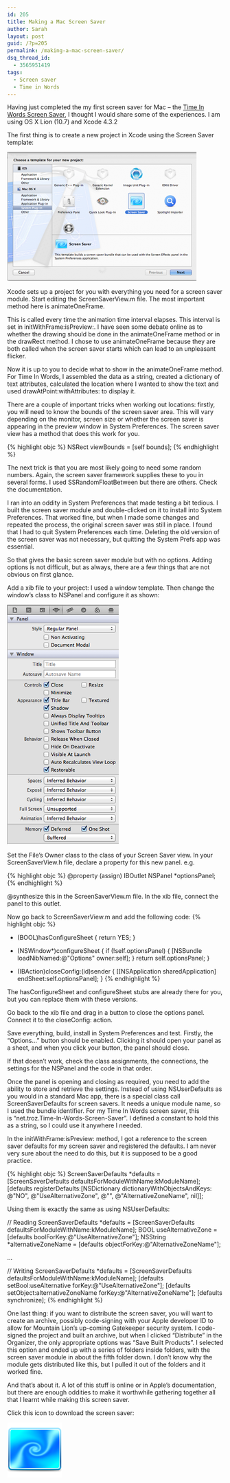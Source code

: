 ```yaml
---
id: 205
title: Making a Mac Screen Saver
author: Sarah
layout: post
guid: /?p=205
permalink: /making-a-mac-screen-saver/
dsq_thread_id:
  - 3565951419
tags:
  - Screen saver
  - Time in Words
---
```

Having just completed the my first screen saver for Mac &#8211; the [Time In Words Screen Saver][1], I thought I would share some of the experiences. I am using OS X Lion (10.7) and Xcode 4.3.2

The first thing is to create a new project in Xcode using the Screen Saver template:

[<img title="Xcode Screen Saver Template" src="/wp-content/uploads/2012/05/ScreenSaverTemplate-441x300.png" alt="Xcode Screen Saver Template" />][2]

Xcode sets up a project for you with everything you need for a screen saver module. Start editing the ScreenSaverView.m file. The most important method here is animateOneFrame.

This is called every time the animation time interval elapses. This interval is set in initWithFrame:isPreview:. I have seen some debate online as to whether the drawing should be done in the animateOneFrame method or in the drawRect method. I chose to use animateOneFrame because they are both called when the screen saver starts which can lead to an unpleasant flicker.

Now it is up to you to decide what to show in the animateOneFrame method. For Time In Words, I assembled the data as a string, created a dictionary of text attributes, calculated the location where I wanted to show the text and used drawAtPoint:withAttributes: to display it.

There are a couple of important tricks when working out locations: firstly, you will need to know the bounds of the screen saver area. This will vary depending on the monitor, screen size or whether the screen saver is appearing in the preview window in System Preferences. The screen saver view has a method that does this work for you.

{% highlight objc %}
NSRect viewBounds = [self bounds];
{% endhighlight %}

The next trick is that you are most likely going to need some random numbers. Again, the screen saver framework supplies these to you in several forms. I used SSRandomFloatBetween but there are others. Check the documentation.

I ran into an oddity in System Preferences that made testing a bit tedious. I built the screen saver module and double-clicked on it to install into System Preferences. That worked fine, but when I made some changes and repeated the process, the original screen saver was still in place. I found that I had to quit System Preferences each time. Deleting the old version of the screen saver was not necessary, but quitting the System Prefs app was essential.

So that gives the basic screen saver module but with no options. Adding options is not difficult, but as always, there are a few things that are not obvious on first glance.

Add a xib file to your project: I used a window template. Then change the window&#8217;s class to NSPanel and configure it as shown:

<img title="NSPanel Settings" src="/wp-content/uploads/2012/05/PanelSettings.png" alt="NSPanel Settings" />

Set the File&#8217;s Owner class to the class of your Screen Saver view. In your ScreenSaverView.h file, declare a property for this new panel. e.g.

{% highlight objc %}
@property (assign) IBOutlet NSPanel *optionsPanel;
{% endhighlight %}

@synthesize this in the ScreenSaverView.m file.
In the xib file, connect the panel to this outlet.

  Now go back to ScreenSaverView.m and add the following code:
{% highlight objc %}
- (BOOL)hasConfigureSheet {
    return YES;
}

- (NSWindow*)configureSheet {
    if (!self.optionsPanel) {
        [NSBundle loadNibNamed:@"Options" owner:self];
    }
    return self.optionsPanel;
}


- (IBAction)closeConfig:(id)sender {
    [[NSApplication sharedApplication] endSheet:self.optionsPanel];
}
{% endhighlight %}

The hasConfigureSheet and configureSheet stubs are already there for you, but you can replace them with these versions.

Go back to the xib file and drag in a button to close the options panel. Connect it to the closeConfig: action.

Save everything, build, install in System Preferences and test. Firstly, the &#8220;Options&#8230;&#8221; button should be enabled. Clicking it should open your panel as a sheet, and when you click your button, the panel should close.

If that doesn&#8217;t work, check the class assignments, the connections, the settings for the NSPanel and the code in that order.

Once the panel is opening and closing as required, you need to add the ability to store and retrieve the settings. Instead of using NSUserDefaults as you would in a standard Mac app, there is a special class call ScreenSaverDefaults for screen savers. It needs a unique module name, so I used the bundle identifier. For my Time In Words screen saver, this is &#8220;net.troz.Time-In-Words-Screen-Saver&#8221;. I defined a constant to hold this as a string, so I could use it anywhere I needed.

In the initWithFrame:isPreview: method, I got a reference to the screen saver defaults for my screen saver and registered the defaults. I am never very sure about the need to do this, but it is supposed to be a good practice.

{% highlight objc %}
ScreenSaverDefaults *defaults = [ScreenSaverDefaults defaultsForModuleWithName:kModuleName];
[defaults registerDefaults:[NSDictionary dictionaryWithObjectsAndKeys: 
    @"NO", @"UseAlternativeZone", @"", @"AlternativeZoneName", nil]];
    
Using them is exactly the same as using NSUserDefaults: 

// Reading
ScreenSaverDefaults *defaults = [ScreenSaverDefaults defaultsForModuleWithName:kModuleName];
BOOL useAlternativeZone = [defaults boolForKey:@"UseAlternativeZone"];
NSString *alternativeZoneName = [defaults objectForKey:@"AlternativeZoneName"];

...

// Writing
ScreenSaverDefaults *defaults = [ScreenSaverDefaults defaultsForModuleWithName:kModuleName];
[defaults setBool:useAlternative forKey:@"UseAlternativeZone"];
[defaults setObject:alternativeZoneName forKey:@"AlternativeZoneName"];
[defaults synchronize];
{% endhighlight %}
    
One last thing: if you want to distribute the screen saver, you will want to create an archive, possibly code-signing with your Apple developer ID to allow for Mountain Lion&#8217;s up-coming Gatekeeper security system. I code-signed the project and built an archive, but when I clicked &#8220;Distribute&#8221; in the Organizer, the only appropriate options was &#8220;Save Built Products&#8221;. I selected this option and ended up with a series of folders inside folders, with the screen saver module in about the fifth folder down. I don&#8217;t know why the module gets distributed like this, but I pulled it out of the folders and it worked fine.

And that&#8217;s about it. A lot of this stuff is online or in Apple&#8217;s documentation, but there are enough oddities to make it worthwhile gathering together all that I learnt while making this screen saver.

Click this icon to download the screen saver:
  
<a href="/screensaver/TimeInWords-ScreenSaver.zip"><img style="border-style: initial; border-color: initial; border-width: 0px;" title="Click to download Time In Words Screen Saver" src="/wp-content/uploads/2012/05/ScreenSaverIcon128.png" alt="Time In Words Screen Saver Download" width="128" height="128" /></a>

 [1]: /time-in-words-screen-saver-for-mac/ "Time In Words Screen Saver for Mac"
 [2]: /wp-content/uploads/2012/05/ScreenSaverTemplate.png